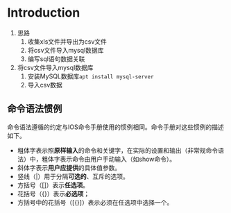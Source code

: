 # Introduction

1. 思路
    1. 收集xls文件并导出为csv文件
    2. 将csv文件导入mysql数据库
    3. 编写sql语句数据关联
2. 将csv文件导入mysql数据库
    1. 安装MySQL数据库`apt install mysql-server`
    2. 导入csv数据

## 命令语法惯例

命令语法遵循的约定与IOS命令手册使用的惯例相同。命令手册对这些惯例的描述如下。
- 粗体字表示照**原样输入**的命令和关键字，在实际的设置和输出（非常规命令语法）中，粗体字表示命令由用户手动输入（如show命令）。
- 斜体字表示**用户应提供**的具体值参数。
- 竖线（|）用于分隔**可选的**、互斥的选项。
- 方括号（[]）表示**任选项**。
- 花括号（{}）表示**必选项**；
- 方括号中的花括号（[{}]）表示必须在任选项中选择一个。
